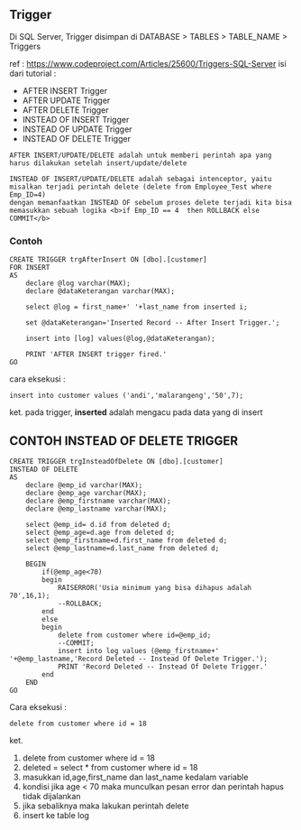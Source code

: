 ## Trigger
Di SQL Server, Trigger disimpan di DATABASE > TABLES > TABLE_NAME > Triggers

ref : https://www.codeproject.com/Articles/25600/Triggers-SQL-Server
isi dari tutorial :
- AFTER INSERT Trigger
- AFTER UPDATE Trigger
- AFTER DELETE Trigger
- INSTEAD OF INSERT Trigger
- INSTEAD OF UPDATE Trigger
- INSTEAD OF DELETE Trigger

```
AFTER INSERT/UPDATE/DELETE adalah untuk memberi perintah apa yang harus dilakukan setelah insert/update/delete
```

```
INSTEAD OF INSERT/UPDATE/DELETE adalah sebagai intenceptor, yaitu misalkan terjadi perintah delete (delete from Employee_Test where Emp_ID=4)
dengan memanfaatkan INSTEAD OF sebelum proses delete terjadi kita bisa memasukkan sebuah logika <b>if Emp_ID == 4  then ROLLBACK else COMMIT</b>
```

### Contoh 

```
CREATE TRIGGER trgAfterInsert ON [dbo].[customer] 
FOR INSERT
AS
	declare @log varchar(MAX);
	declare @dataKeterangan varchar(MAX);
	
	select @log = first_name+' '+last_name from inserted i;	
	
	set @dataKeterangan='Inserted Record -- After Insert Trigger.';

	insert into [log] values(@log,@dataKeterangan);

	PRINT 'AFTER INSERT trigger fired.'
GO

```

cara eksekusi :
```
insert into customer values ('andi','malarangeng','50',7);
```

ket. pada trigger, <b>inserted</b> adalah mengacu pada data yang di insert


## CONTOH INSTEAD OF DELETE TRIGGER

```
CREATE TRIGGER trgInsteadOfDelete ON [dbo].[customer] 
INSTEAD OF DELETE
AS
	declare @emp_id varchar(MAX);
	declare @emp_age varchar(MAX);
	declare @emp_firstname varchar(MAX);
	declare @emp_lastname varchar(MAX);
	
	select @emp_id= d.id from deleted d;
	select @emp_age=d.age from deleted d;
	select @emp_firstname=d.first_name from deleted d;
	select @emp_lastname=d.last_name from deleted d;

	BEGIN
		if(@emp_age<70)
		begin
			RAISERROR('Usia minimum yang bisa dihapus adalah 70',16,1);
			--ROLLBACK;
		end
		else
		begin
			delete from customer where id=@emp_id;
			--COMMIT;
			insert into log values (@emp_firstname+' '+@emp_lastname,'Record Deleted -- Instead Of Delete Trigger.');
			PRINT 'Record Deleted -- Instead Of Delete Trigger.'
		end
	END
GO
```

Cara eksekusi :

```
delete from customer where id = 18
```

ket. 
1. delete from customer where id = 18
2. deleted = select * from customer where id = 18
3. masukkan id,age,first_name dan last_name kedalam variable
4. kondisi jika age < 70 maka munculkan pesan error dan perintah hapus tidak dijalankan
5. jika sebaliknya maka lakukan perintah delete
6. insert ke table log

